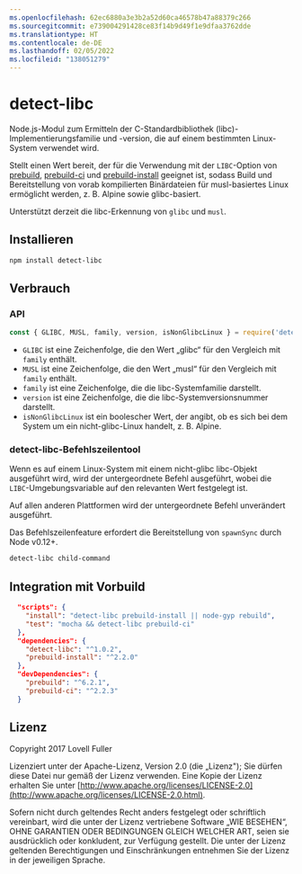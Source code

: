 ```yaml
---
ms.openlocfilehash: 62ec6880a3e3b2a52d60ca46578b47a88379c266
ms.sourcegitcommit: e739004291428ce83f14b9d49f1e9dfaa3762dde
ms.translationtype: HT
ms.contentlocale: de-DE
ms.lasthandoff: 02/05/2022
ms.locfileid: "138051279"
---
```

# <a name="detect-libc"></a>detect-libc

Node.js-Modul zum Ermitteln der C-Standardbibliothek (libc)-Implementierungsfamilie und -version, die auf einem bestimmten Linux-System verwendet wird.

Stellt einen Wert bereit, der für die Verwendung mit der `LIBC`-Option von [prebuild](https://www.npmjs.com/package/prebuild), [prebuild-ci](https://www.npmjs.com/package/prebuild-ci) und [prebuild-install](https://www.npmjs.com/package/prebuild-install) geeignet ist, sodass Build und Bereitstellung von vorab kompilierten Binärdateien für musl-basiertes Linux ermöglicht werden, z. B. Alpine sowie glibc-basiert.

Unterstützt derzeit die libc-Erkennung von `glibc` und `musl`.

## <a name="install"></a>Installieren

```sh
npm install detect-libc
```

## <a name="usage"></a>Verbrauch

### <a name="api"></a>API

```js
const { GLIBC, MUSL, family, version, isNonGlibcLinux } = require('detect-libc');
```

* `GLIBC` ist eine Zeichenfolge, die den Wert „glibc“ für den Vergleich mit `family` enthält.
* `MUSL` ist eine Zeichenfolge, die den Wert „musl“ für den Vergleich mit `family` enthält.
* `family` ist eine Zeichenfolge, die die libc-Systemfamilie darstellt.
* `version` ist eine Zeichenfolge, die die libc-Systemversionsnummer darstellt.
* `isNonGlibcLinux` ist ein boolescher Wert, der angibt, ob es sich bei dem System um ein nicht-glibc-Linux handelt, z. B. Alpine.

### <a name="detect-libc-command-line-tool"></a>detect-libc-Befehlszeilentool

Wenn es auf einem Linux-System mit einem nicht-glibc libc-Objekt ausgeführt wird, wird der untergeordnete Befehl ausgeführt, wobei die `LIBC`-Umgebungsvariable auf den relevanten Wert festgelegt ist.

Auf allen anderen Plattformen wird der untergeordnete Befehl unverändert ausgeführt.

Das Befehlszeilenfeature erfordert die Bereitstellung von `spawnSync` durch Node v0.12+.

```sh
detect-libc child-command
```

## <a name="integrating-with-prebuild"></a>Integration mit Vorbuild

```json
  "scripts": {
    "install": "detect-libc prebuild-install || node-gyp rebuild",
    "test": "mocha && detect-libc prebuild-ci"
  },
  "dependencies": {
    "detect-libc": "^1.0.2",
    "prebuild-install": "^2.2.0"
  },
  "devDependencies": {
    "prebuild": "^6.2.1",
    "prebuild-ci": "^2.2.3"
  }
```

## <a name="licence"></a>Lizenz

Copyright 2017 Lovell Fuller

Lizenziert unter der Apache-Lizenz, Version 2.0 (die „Lizenz"); Sie dürfen diese Datei nur gemäß der Lizenz verwenden.
Eine Kopie der Lizenz erhalten Sie unter [http://www.apache.org/licenses/LICENSE-2.0](http://www.apache.org/licenses/LICENSE-2.0.html).

Sofern nicht durch geltendes Recht anders festgelegt oder schriftlich vereinbart, wird die unter der Lizenz vertriebene Software „WIE BESEHEN“, OHNE GARANTIEN ODER BEDINGUNGEN GLEICH WELCHER ART, seien sie ausdrücklich oder konkludent, zur Verfügung gestellt.
Die unter der Lizenz geltenden Berechtigungen und Einschränkungen entnehmen Sie der Lizenz in der jeweiligen Sprache.
